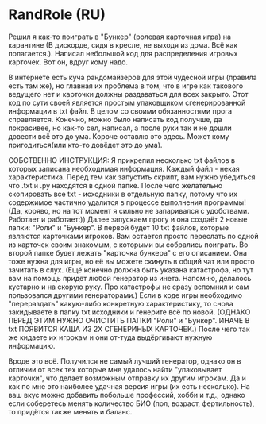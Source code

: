 # RandRole (RU)
Решил я как-то поиграть в "Бункер" (ролевая карточная игра) на карантине (В дискорде, сидя в кресле, не выходя из дома. Всё как полагается.). Написал небольшой код для распределения игровых карточек. Вот он, вдруг кому надо.

В интернете есть куча рандомайзеров для этой чудесной игры (правила есть там же), но главная их проблема в том, что в игре как такового ведущего нет и карточки должны раздаваться для всех закрыто. Этот код по сути своей является простым упаковщиком сгенерированной информации в txt файл.
В целом со своими обязанностями прога справляется. Конечно, можно было написать код получше, да покрасивее, но как-то сел, написал, а после руки так и не дошли довести всё это до ума.
Короче оставлю это здесь. Может кому пригодиться(или кто-то довёдет это до ума).

СОБСТВЕННО ИНСТРУКЦИЯ:
Я прикрепил несколько txt файлов в которых записана необходимая информация. Каждый файл - некая характеристика. Перед тем как запустить скрипт, вам нужно убедиться что .txt и .py находятся в одной папке. После чего желательно скопировать все txt - исходники в отдельную папку, потому что их содержимое частично удалится в процессе выполнения программы! (Да, коряво, но на тот момент я сильно не запаривался с удобствами. Работает и работает:)) Далее запускаем прогу и она создаёт 2 новые папки: "Роли" и "Бункер". В первой будет 10 txt файлов, которые являются карточками игроков. Вам остается просто переслать по одной из карточек своим знакомым, с которыми вы собрались поиграть. Во второй папке будет лежать "карточка бункера" с его описанием. Она тоже нужна для игры, но её вы можете скинуть в общий чат или просто зачитать в слух. (Ещё конечно должна быть указана катастрофа, но тут вам на помощь придёт любой генератор из инета. Напомню, делалось кустарно и на скорую руку. Про катастрофы не сразу вспомнил и сам пользовался другими генераторами.)
Если в ходе игры необходимо "перераздать" какую-либо конкретную характеристику, то снова закидываете в папку txt исходники и генерите всё по новой. (ОДНАКО ПЕРЕД ЭТИМ НУЖНО ОЧИСТИТЬ ПАПКИ "Роли" и "Бункер". ИНАЧЕ В txt ПОЯВИТСЯ КАША ИЗ 2Х СГЕНЕРИНЫХ КАРТОЧЕК.) После чего так же кидаете их игрокам и они от-туда выдёргивают нужную информацию.

Вроде это всё. Получился не самый лучший генератор, однако он в отличии от всех тех которые мне удалось найти "упаковывает карточки", что делает возможным отправку их другим игрокам. Да и как по мне это наиболее удачная версия игры (их есть несколько). На ваш вкус можно добавить побольше профессий, хобби и т.д., однако если соберетесь менять количество БИО (пол, возраст, фертильность), то придётся также менять и баланс.
